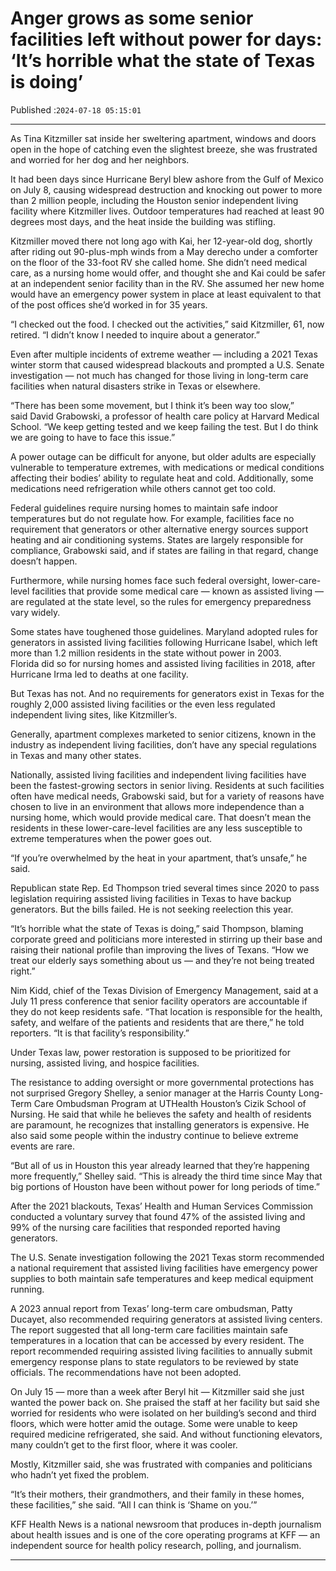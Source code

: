 # Anger grows as some senior facilities left without power for days: ‘It’s horrible what the state of Texas is doing’

Published :`2024-07-18 05:15:01`

---

As Tina Kitzmiller sat inside her sweltering apartment, windows and doors open in the hope of catching even the slightest breeze, she was frustrated and worried for her dog and her neighbors.

It had been days since Hurricane Beryl blew ashore from the Gulf of Mexico on July 8, causing widespread destruction and knocking out power to more than 2 million people, including the Houston senior independent living facility where Kitzmiller lives. Outdoor temperatures had reached at least 90 degrees most days, and the heat inside the building was stifling.

Kitzmiller moved there not long ago with Kai, her 12-year-old dog, shortly after riding out 90-plus-mph winds from a May derecho under a comforter on the floor of the 33-foot RV she called home. She didn’t need medical care, as a nursing home would offer, and thought she and Kai could be safer at an independent senior facility than in the RV. She assumed her new home would have an emergency power system in place at least equivalent to that of the post offices she’d worked in for 35 years.

“I checked out the food. I checked out the activities,” said Kitzmiller, 61, now retired. “I didn’t know I needed to inquire about a generator.”

Even after multiple incidents of extreme weather — including a 2021 Texas winter storm that caused widespread blackouts and prompted a U.S. Senate investigation — not much has changed for those living in long-term care facilities when natural disasters strike in Texas or elsewhere.

“There has been some movement, but I think it’s been way too slow,” said David Grabowski, a professor of health care policy at Harvard Medical School. “We keep getting tested and we keep failing the test. But I do think we are going to have to face this issue.”

A power outage can be difficult for anyone, but older adults are especially vulnerable to temperature extremes, with medications or medical conditions affecting their bodies’ ability to regulate heat and cold. Additionally, some medications need refrigeration while others cannot get too cold.

Federal guidelines require nursing homes to maintain safe indoor temperatures but do not regulate how. For example, facilities face no requirement that generators or other alternative energy sources support heating and air conditioning systems. States are largely responsible for compliance, Grabowski said, and if states are failing in that regard, change doesn’t happen.

Furthermore, while nursing homes face such federal oversight, lower-care-level facilities that provide some medical care — known as assisted living — are regulated at the state level, so the rules for emergency preparedness vary widely.

Some states have toughened those guidelines. Maryland adopted rules for generators in assisted living facilities following Hurricane Isabel, which left more than 1.2 million residents in the state without power in 2003. Florida did so for nursing homes and assisted living facilities in 2018, after Hurricane Irma led to deaths at one facility.

But Texas has not. And no requirements for generators exist in Texas for the roughly 2,000 assisted living facilities or the even less regulated independent living sites, like Kitzmiller’s.

Generally, apartment complexes marketed to senior citizens, known in the industry as independent living facilities, don’t have any special regulations in Texas and many other states.

Nationally, assisted living facilities and independent living facilities have been the fastest-growing sectors in senior living. Residents at such facilities often have medical needs, Grabowski said, but for a variety of reasons have chosen to live in an environment that allows more independence than a nursing home, which would provide medical care. That doesn’t mean the residents in these lower-care-level facilities are any less susceptible to extreme temperatures when the power goes out.

“If you’re overwhelmed by the heat in your apartment, that’s unsafe,” he said.

Republican state Rep. Ed Thompson tried several times since 2020 to pass legislation requiring assisted living facilities in Texas to have backup generators. But the bills failed. He is not seeking reelection this year.

“It’s horrible what the state of Texas is doing,” said Thompson, blaming corporate greed and politicians more interested in stirring up their base and raising their national profile than improving the lives of Texans. “How we treat our elderly says something about us — and they’re not being treated right.”

Nim Kidd, chief of the Texas Division of Emergency Management, said at a July 11 press conference that senior facility operators are accountable if they do not keep residents safe. “That location is responsible for the health, safety, and welfare of the patients and residents that are there,” he told reporters. “It is that facility’s responsibility.”

Under Texas law, power restoration is supposed to be prioritized for nursing, assisted living, and hospice facilities.

The resistance to adding oversight or more governmental protections has not surprised Gregory Shelley, a senior manager at the Harris County Long-Term Care Ombudsman Program at UTHealth Houston’s Cizik School of Nursing. He said that while he believes the safety and health of residents are paramount, he recognizes that installing generators is expensive. He also said some people within the industry continue to believe extreme events are rare.

“But all of us in Houston this year already learned that they’re happening more frequently,” Shelley said. “This is already the third time since May that big portions of Houston have been without power for long periods of time.”

After the 2021 blackouts, Texas’ Health and Human Services Commission conducted a voluntary survey that found 47% of the assisted living and 99% of the nursing care facilities that responded reported having generators.

The U.S. Senate investigation following the 2021 Texas storm recommended a national requirement that assisted living facilities have emergency power supplies to both maintain safe temperatures and keep medical equipment running.

A 2023 annual report from Texas’ long-term care ombudsman, Patty Ducayet, also recommended requiring generators at assisted living centers. The report suggested that all long-term care facilities maintain safe temperatures in a location that can be accessed by every resident. The report recommended requiring assisted living facilities to annually submit emergency response plans to state regulators to be reviewed by state officials. The recommendations have not been adopted.

On July 15 — more than a week after Beryl hit — Kitzmiller said she just wanted the power back on. She praised the staff at her facility but said she worried for residents who were isolated on her building’s second and third floors, which were hotter amid the outage. Some were unable to keep required medicine refrigerated, she said. And without functioning elevators, many couldn’t get to the first floor, where it was cooler.

Mostly, Kitzmiller said, she was frustrated with companies and politicians who hadn’t yet fixed the problem.

“It’s their mothers, their grandmothers, and their family in these homes, these facilities,” she said. “All I can think is ‘Shame on you.’”

KFF Health News is a national newsroom that produces in-depth journalism about health issues and is one of the core operating programs at KFF — an independent source for health policy research, polling, and journalism.

---

